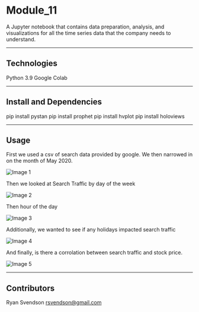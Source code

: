 # Module_11

A Jupyter notebook that contains data preparation, analysis, and visualizations for all the time series data that the company needs to understand.

---

## Technologies

Python 3.9
Google Colab

---

## Install and Dependencies

pip install pystan
pip install prophet
pip install hvplot
pip install holoviews

---

## Usage

First we used a csv of search data provided by google. We then narrowed in on the month of May 2020. 

![Image 1](module_11/Starter_Code/module_11_1.jpg)

Then we looked at Search Traffic by day of the week

![Image 2](module_11/Starter_Code/module_11_2.jpg)

Then hour of the day

![Image 3](module_11/Starter_Code/module_11_3.jpg)

Additionally, we wanted to see if any holidays impacted search traffic

![Image 4](module_11/Starter_Code/module_11_4.jpg)

And finally, is there a corrolation between search traffic and stock price. 

![Image 5](module_11/Starter_Code/module_11_5.jpg)

---

## Contributors

Ryan Svendson
rsvendson@gmail.com